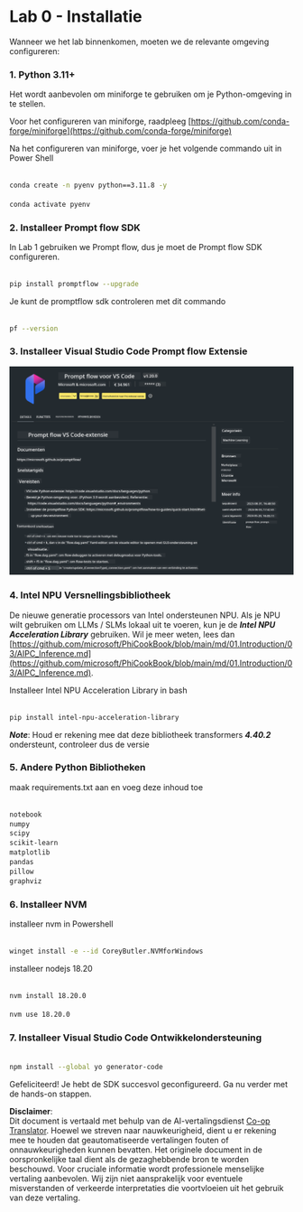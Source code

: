 <!--
CO_OP_TRANSLATOR_METADATA:
{
  "original_hash": "a4ef39027902e82f2c33d568d2a2259a",
  "translation_date": "2025-05-09T19:20:16+00:00",
  "source_file": "md/02.Application/02.Code/Phi3/VSCodeExt/HOL/AIPC/01.Installations.md",
  "language_code": "nl"
}
-->
# **Lab 0 - Installatie**

Wanneer we het lab binnenkomen, moeten we de relevante omgeving configureren:


### **1. Python 3.11+**

Het wordt aanbevolen om miniforge te gebruiken om je Python-omgeving in te stellen.

Voor het configureren van miniforge, raadpleeg [https://github.com/conda-forge/miniforge](https://github.com/conda-forge/miniforge)

Na het configureren van miniforge, voer je het volgende commando uit in Power Shell

```bash

conda create -n pyenv python==3.11.8 -y

conda activate pyenv

```


### **2. Installeer Prompt flow SDK**

In Lab 1 gebruiken we Prompt flow, dus je moet de Prompt flow SDK configureren.

```bash

pip install promptflow --upgrade

```

Je kunt de promptflow sdk controleren met dit commando


```bash

pf --version

```

### **3. Installeer Visual Studio Code Prompt flow Extensie**

![pf](../../../../../../../../../translated_images/pf_ext.fa065f22e1ee3e67157662d8be5241f346ddd83744045e3406d92b570e8d8b36.nl.png)


### **4. Intel NPU Versnellingsbibliotheek**

De nieuwe generatie processors van Intel ondersteunen NPU. Als je NPU wilt gebruiken om LLMs / SLMs lokaal uit te voeren, kun je de ***Intel NPU Acceleration Library*** gebruiken. Wil je meer weten, lees dan [https://github.com/microsoft/PhiCookBook/blob/main/md/01.Introduction/03/AIPC_Inference.md](https://github.com/microsoft/PhiCookBook/blob/main/md/01.Introduction/03/AIPC_Inference.md).

Installeer Intel NPU Acceleration Library in bash


```bash

pip install intel-npu-acceleration-library

```

***Note***: Houd er rekening mee dat deze bibliotheek transformers ***4.40.2*** ondersteunt, controleer dus de versie


### **5. Andere Python Bibliotheken**


maak requirements.txt aan en voeg deze inhoud toe

```txt

notebook
numpy 
scipy 
scikit-learn 
matplotlib 
pandas 
pillow 
graphviz

```


### **6. Installeer NVM**

installeer nvm in Powershell 


```bash

winget install -e --id CoreyButler.NVMforWindows

```

installeer nodejs 18.20


```bash

nvm install 18.20.0

nvm use 18.20.0

```

### **7. Installeer Visual Studio Code Ontwikkelondersteuning**


```bash

npm install --global yo generator-code

```

Gefeliciteerd! Je hebt de SDK succesvol geconfigureerd. Ga nu verder met de hands-on stappen.

**Disclaimer**:  
Dit document is vertaald met behulp van de AI-vertalingsdienst [Co-op Translator](https://github.com/Azure/co-op-translator). Hoewel we streven naar nauwkeurigheid, dient u er rekening mee te houden dat geautomatiseerde vertalingen fouten of onnauwkeurigheden kunnen bevatten. Het originele document in de oorspronkelijke taal dient als de gezaghebbende bron te worden beschouwd. Voor cruciale informatie wordt professionele menselijke vertaling aanbevolen. Wij zijn niet aansprakelijk voor eventuele misverstanden of verkeerde interpretaties die voortvloeien uit het gebruik van deze vertaling.